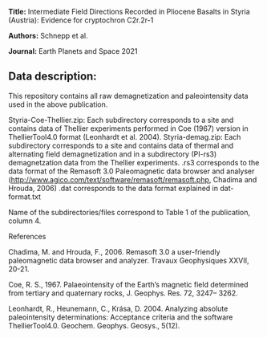 **Title:** Intermediate Field Directions Recorded in Pliocene Basalts in Styria (Austria): Evidence for cryptochron C2r.2r-1

**Authors:** Schnepp et al.

**Journal:** Earth Planets and Space 2021

## Data description:

This repository contains all raw demagnetization and paleointensity data used in the above publication.

Styria-Coe-Thellier.zip: Each subdirectory corresponds to a site and contains data of Thellier experiments performed in Coe (1967) version in ThellierTool4.0 format (Leonhardt et al. 2004).
Styria-demag.zip: Each subdirectory corresponds to a site and contains data of thermal and alternating field demagnetization and in a subdirectory (PI-rs3) demagnetzation data from the Thellier experiments.
.rs3 corresponds to the data format of the Remasoft 3.0 Paleomagnetic data browser and analyser (http://www.agico.com/text/software/remasoft/remasoft.php, Chadima and Hrouda, 2006)
.dat corresponds to the data format explained in dat-format.txt

Name of the subdirectories/files correspond to Table 1 of the publication, column 4.

References

Chadima, M. and Hrouda, F., 2006. Remasoft 3.0 a user-friendly paleomagnetic data browser and analyzer. Travaux Geophysiques XXVII, 20-21.

Coe, R. S., 1967. Palaeointensity of the Earth’s magnetic field determined from tertiary and quaternary rocks, J. Geophys. Res. 72, 3247– 3262.

Leonhardt, R., Heunemann, C., Krása, D. 2004. Analyzing absolute paleointensity determinations: Acceptance criteria and the software ThellierTool4.0. Geochem. Geophys. Geosys., 5(12).
